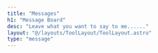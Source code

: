 ```yaml
---
title: "Messages"
h1: "Message Board"
desc: "Leave what you want to say to me......"
layout: "@/layouts/ToolLayout/ToolLayout.astro"
type: "message"
---
```


<!-- :::note{type="info"}
Wait
::: -->
